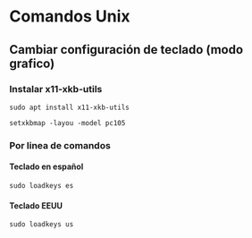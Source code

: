 # Comandos Unix

## Cambiar configuración de teclado (modo grafico)

### Instalar x11-xkb-utils

```linux
sudo apt install x11-xkb-utils
```

```linux
setxkbmap -layou -model pc105
```

### Por linea de comandos

#### Teclado en español

```linux
sudo loadkeys es
```

#### Teclado EEUU

```linux
sudo loadkeys us
```
